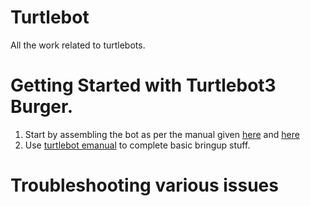 # Turtlebot
All the work related to turtlebots.

# Getting Started with Turtlebot3 Burger.
1. Start by assembling the bot as per the manual given [here](http://www.robotis.com/service/download.php?no=748) and [here]()
1. Use [turtlebot emanual](http://emanual.robotis.com/docs/en/platform/turtlebot3/overview/) to complete basic bringup stuff.

# Troubleshooting various issues 
